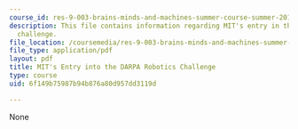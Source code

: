 ```yaml
---
course_id: res-9-003-brains-minds-and-machines-summer-course-summer-2015
description: This file contains information regarding MIT's entry in the DARPA robotics
  challenge.
file_location: /coursemedia/res-9-003-brains-minds-and-machines-summer-course-summer-2015/6f149b75987b94b876a80d957dd3119d_MITRES_9_003SUM15_Lec8-1.pdf
file_type: application/pdf
layout: pdf
title: MIT's Entry into the DARPA Robotics Challenge
type: course
uid: 6f149b75987b94b876a80d957dd3119d

---
```

None